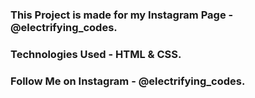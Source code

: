 ### This Project is made for my Instagram Page - @electrifying_codes.

### Technologies Used - HTML & CSS.

### Follow Me on Instagram - @electrifying_codes.

[instagram]: https://www.instagram.com/electrifying_codes

